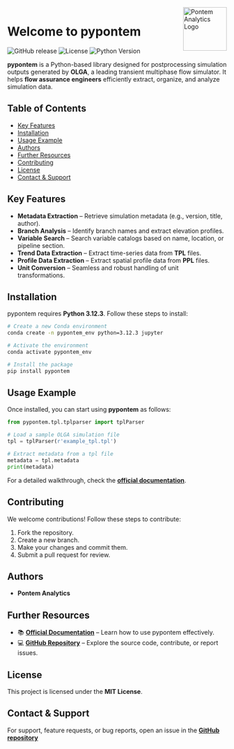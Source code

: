 <img style="float:right;" src="https://cdn.prod.website-files.com/645a93c524f9bd7ace372f1b/646ba830c8f56fa29664d1d7_logo.svg" alt="Pontem Analytics Logo" width="100" />


# Welcome to pypontem

![GitHub release](https://img.shields.io/pypi/v/pypontem)
![License](https://img.shields.io/badge/license-MIT-green)
![Python Version](https://img.shields.io/badge/python-3.12.3-blue)

**pypontem** is a Python-based library designed for postprocessing simulation outputs generated by **OLGA**, a leading transient multiphase flow simulator. It helps **flow assurance engineers** efficiently extract, organize, and analyze simulation data.

## Table of Contents
- [Key Features](#key-features)
- [Installation](#installation)
- [Usage Example](#usage-example)
- [Authors](#authors)
- [Further Resources](#further-resources)
- [Contributing](#contributing)
- [License](#license)
- [Contact & Support](#contact--support)

## Key Features
- **Metadata Extraction** – Retrieve simulation metadata (e.g., version, title, author).
- **Branch Analysis** – Identify branch names and extract elevation profiles.
- **Variable Search** – Search variable catalogs based on name, location, or pipeline section.
- **Trend Data Extraction** – Extract time-series data from **TPL** files.
- **Profile Data Extraction** – Extract spatial profile data from **PPL** files.
- **Unit Conversion** – Seamless and robust handling of unit transformations.

## Installation
pypontem requires **Python 3.12.3**. Follow these steps to install:

```sh
# Create a new Conda environment
conda create -n pypontem_env python=3.12.3 jupyter 

# Activate the environment
conda activate pypontem_env

# Install the package
pip install pypontem
```

## Usage Example
Once installed, you can start using **pypontem** as follows:

```python
from pypontem.tpl.tplparser import tplParser

# Load a sample OLGA simulation file
tpl = tplParser(r'example_tpl.tpl')

# Extract metadata from a tpl file
metadata = tpl.metadata
print(metadata)
```

For a detailed walkthrough, check the **[official documentation](http://www.pypontem.pontemanalytics.com/)**.

## Contributing
We welcome contributions! Follow these steps to contribute:
1. Fork the repository.
2. Create a new branch.
3. Make your changes and commit them.
4. Submit a pull request for review.


## Authors
- **Pontem Analytics**

## Further Resources
- 📚 **[Official Documentation](http://www.pypontem.pontemanalytics.com/)** – Learn how to use pypontem effectively.
- 💻 **[GitHub Repository](https://github.com/Pontem-Analytics/pypontem_public)** – Explore the source code, contribute, or report issues.

## License
This project is licensed under the **MIT License**.

## Contact & Support
For support, feature requests, or bug reports, open an issue in the **[GitHub repository](https://github.com/Pontem-Analytics/pypontem_public/issues)** 

